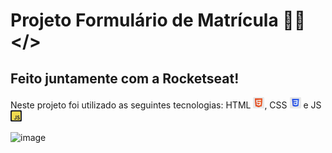 # Projeto Formulário de Matrícula 👨‍💻</>
<h2>Feito juntamente com a Rocketseat!</h2>
<p>Neste projeto foi utilizado as seguintes tecnologias: HTML <img alt="HTML" height="18" width="18" src="https://github.com/gui-bus/TechIcons/blob/main/Light/HTML.svg">, CSS <img alt="CSS" height="18" width="18" src="https://raw.githubusercontent.com/gui-bus/TechIcons/24f9a20420b3a7c5ba7bd7b629a2f9e1912db0e2/Light/CSS3.svg"> e 
JS <img alt="JS" height="18" width="18" src= "https://github.com/gui-bus/TechIcons/blob/main/Dark/Javascript.svg"></p>

<img width="1432" height="931" alt="image" src="https://github.com/user-attachments/assets/d1e903eb-48b8-4ae6-b8e7-0e4b4704e1fd" />

